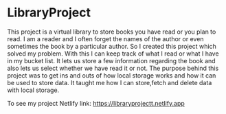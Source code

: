 # LibraryProject
This project is a virtual library to store books you have read or you plan to read. I am a reader and I often forget the names of the author or even sometimes the book by a particular author. So I created this project which solved my problem. With this I can keep track of what I read or what I have in my bucket list. It lets us store a few information regarding the book and also lets us select whether we have read it or not. The purpose behind this project was to get ins and outs of how local storage works and how it can be used to store data. It taught me how I can store,fetch and delete data with local storage.

To see my project
Netlify link: https://libraryprojectt.netlify.app
